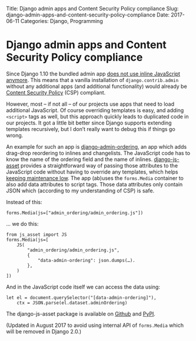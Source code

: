 Title: Django admin apps and Content Security Policy compliance
Slug: django-admin-apps-and-content-security-policy-compliance
Date: 2017-06-11
Categories: Django, Programming

# Django admin apps and Content Security Policy compliance

Since Django 1.10 the bundled admin app [does not use inline JavaScript anymore](https://github.com/django/django/commit/d638cdc42acec608c1967f44af6be32a477c239f).
This means that a vanilla installation of `django.contrib.admin`
without any additional apps (and additional functionality) would
already be [Content Security Policy](https://developer.mozilla.org/en-US/docs/Web/HTTP/CSP) (CSP) compliant.

However, most – if not all – of our projects use apps that need to load additional JavaScript. Of course overriding templates is easy, and adding <code>&lt;script&gt;</code> tags as well, but this approach quickly leads to duplicated code in our projects. It got a little bit better since Django supports extending templates recursively, but I don’t really want to debug this if things go wrong.

An example for such an app is [django-admin-ordering](https://github.com/matthiask/django-admin-ordering/), an app which adds drag-drop reordering to inlines and changelists. The JavaScript code has to know the name of the ordering field and the name of inlines. [django-js-asset](https://github.com/matthiask/django-js-asset/) provides a straightforward way of passing those attributes to the JavaScript code without having to override any templates, which helps [keeping maintenance low](/writing/low-maintenance-software/). The app (ab)uses the `forms.Media`
container to also add data attributes to script tags.
Those data attributes only contain JSON which (according to my understanding of CSP) is safe.

Instead of this:

    forms.Media(js=["admin_ordering/admin_ordering.js"])

... we do this:

    from js_asset import JS
    forms.Media(js=[
        JS(
            "admin_ordering/admin_ordering.js",
            {
                "data-admin-ordering": json.dumps(…).
            },
        )
    ])

And in the JavaScript code itself we can access the data using:

    let el = document.querySelector("[data-admin-ordering]"),
    	ctx = JSON.parse(el.dataset.adminOrdering)

The django-js-asset package is available on [Github](https://github.com/matthiask/django-js-asset/) and [PyPI](https://pypi.python.org/pypi/django-js-asset).

(Updated in August 2017 to avoid using internal API of `forms.Media` which will be removed in Django 2.0.)
